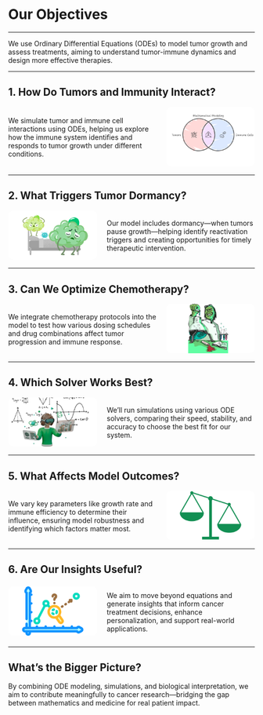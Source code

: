 # Our Objectives

---

We use Ordinary Differential Equations (ODEs) to model tumor growth and assess treatments, aiming to understand tumor-immune dynamics and design more effective therapies.

---

## 1. How Do Tumors and Immunity Interact?

<div style="display: flex; align-items: center; gap: 20px;">
  <p style="flex: 1;">
    We simulate tumor and immune cell interactions using ODEs, helping us explore how the immune system identifies and responds to tumor growth under different conditions.
  </p>
  <div style="flex: 0.6;">
    <img src="../img/sets.png" alt="Tumor-Immune ODE Diagram" style="max-width: 100%; height: auto; border-radius: 10px;" />
  </div>
</div>

---

## 2. What Triggers Tumor Dormancy?

<div style="display: flex; align-items: center; gap: 20px; flex-direction: row-reverse;">
  <p style="flex: 1;">
    Our model includes dormancy—when tumors pause growth—helping identify reactivation triggers and creating opportunities for timely therapeutic intervention.
  </p>
  <div style="flex: 0.6;">
    <img src="../img/dormancy.png" alt="Tumor Dormancy Simulation" style="max-width: 100%; height: auto; border-radius: 10px;" />
  </div>
</div>

---

## 3. Can We Optimize Chemotherapy?

<div style="display: flex; align-items: center; gap: 20px;">
  <p style="flex: 1;">
    We integrate chemotherapy protocols into the model to test how various dosing schedules and drug combinations affect tumor progression and immune response.
  </p>
  <div style="flex: 0.6;">
    <img src="../img/chemist.png" alt="Chemo Strategy Comparison" style="max-width: 100%; height: auto; border-radius: 10px;" />
  </div>
</div>

---

## 4. Which Solver Works Best?

<div style="display: flex; align-items: center; gap: 20px; flex-direction: row-reverse;">
  <p style="flex: 1;">
    We’ll run simulations using various ODE solvers, comparing their speed, stability, and accuracy to choose the best fit for our system.
  </p>
  <div style="flex: 0.6;">
    <img src="../img/simulation.png" alt="ODE Solver Performance" style="max-width: 100%; height: auto; border-radius: 10px;" />
  </div>
</div>

---

## 5. What Affects Model Outcomes?

<div style="display: flex; align-items: center; gap: 20px;">
  <p style="flex: 1;">
    We vary key parameters like growth rate and immune efficiency to determine their influence, ensuring model robustness and identifying which factors matter most.
  </p>
  <div style="flex: 0.6;">
    <img src="../img/balance.png" alt="Sensitivity Heatmap" style="max-width: 100%; height: auto; border-radius: 10px;" />
  </div>
</div>

---

## 6. Are Our Insights Useful?

<div style="display: flex; align-items: center; gap: 20px; flex-direction: row-reverse;">
  <p style="flex: 1;">
    We aim to move beyond equations and generate insights that inform cancer treatment decisions, enhance personalization, and support real-world applications.
  </p>
  <div style="flex: 0.6;">
    <img src="../img/insights.png" alt="Math to Medicine Flow" style="max-width: 100%; height: auto; border-radius: 10px;" />
  </div>
</div>

---

## What’s the Bigger Picture?

By combining ODE modeling, simulations, and biological interpretation, we aim to contribute meaningfully to cancer research—bridging the gap between mathematics and medicine for real patient impact.
